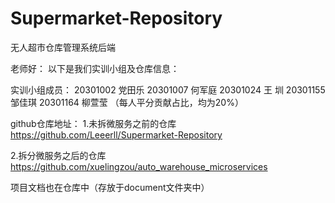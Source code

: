 # Supermarket-Repository
无人超市仓库管理系统后端

老师好：
以下是我们实训小组及仓库信息：

实训小组成员：
20301002 党田乐
20301007 何军庭
20301024 王  圳
20301155 邹佳琪
20301164 柳萱莹
（每人平分贡献占比，均为20%）

github仓库地址：
1.未拆微服务之前的仓库
https://github.com/Leeerll/Supermarket-Repository

2.拆分微服务之后的仓库
https://github.com/xuelingzou/auto_warehouse_microservices

项目文档也在仓库中（存放于document文件夹中）


